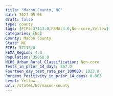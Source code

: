 ```yaml
---
title: "Macon County, NC"
date: 2021-05-06
draft: false
type: county
tags: [FIPS:37113.0,FEMA:4.0,Non-core,Yellow]
categories: [NC]
County: Macon County
State: NC
FIPS: 37113.0
FEMA_Region: 4.0
Population: 35858.0
NCHS_Urban_Rural_Classification: Non-core
Tests_in_prior_14_days: 367.0
Fourteen_day_test_rate_per_100000: 1023.0
Percent_Positivity_in_prior_14_days: 0.063
Level: Yellow
url: /states/NC/macon-county
---
```



